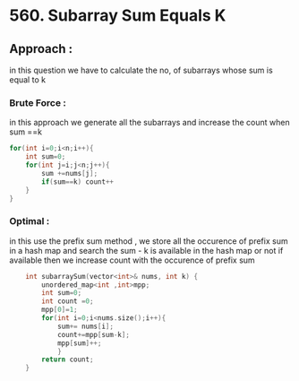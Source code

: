 # 560. Subarray Sum Equals K

## Approach :

in this question we have to calculate the no, of subarrays whose sum is equal to k

### Brute Force :
in this approach we generate all the subarrays and increase the count when sum ==k
```cpp
for(int i=0;i<n;i++){
    int sum=0;
    for(int j=i;j<n;j++){
        sum +=nums[j];
        if(sum==k) count++
    }
}
```
### Optimal :
in this use the prefix sum method , we store all the occurence of prefix sum in a hash map and search the sum - k is available in the hash map or not if available then we increase count with the occurence of prefix sum

```cpp
    int subarraySum(vector<int>& nums, int k) {
        unordered_map<int ,int>mpp;
        int sum=0;
        int count =0;
        mpp[0]=1;
        for(int i=0;i<nums.size();i++){
            sum+= nums[i];
            count+=mpp[sum-k];
            mpp[sum]++;
            }
        return count;
    }
```
